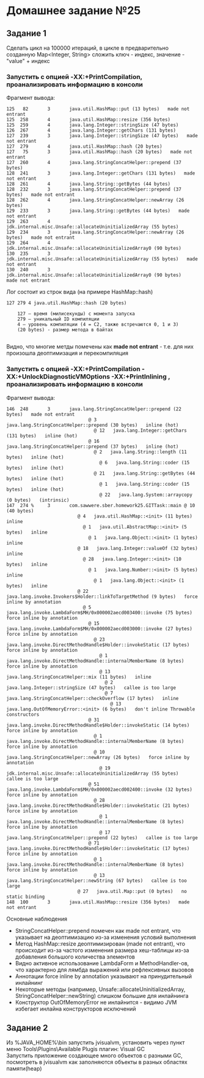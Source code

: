 # Домашнее задание №25

## Задание 1
Сделать цикл на 100000 итераций, в цикле в предварительно созданную Map<Integer, String> сложить ключ - индекс, значение - "value" + индекс  
### Запустить с опцией -XX:+PrintCompilation, проанализировать информацию в консоли  
Фрагмент вывода: 
```
125   82       3       java.util.HashMap::put (13 bytes)   made not entrant
125  258       4       java.util.HashMap::resize (356 bytes)
125  259       4       java.lang.Integer::stringSize (47 bytes)
126  267       4       java.lang.Integer::getChars (131 bytes)
127  239       3       java.lang.Integer::stringSize (47 bytes)   made not entrant
127  279       4       java.util.HashMap::hash (20 bytes)
127   75       3       java.util.HashMap::hash (20 bytes)   made not entrant
127  260       4       java.lang.StringConcatHelper::prepend (37 bytes)
128  241       3       java.lang.Integer::getChars (131 bytes)   made not entrant
128  261       4       java.lang.String::getBytes (44 bytes)
128  232       3       java.lang.StringConcatHelper::prepend (37 bytes)   made not entrant
128  262       4       java.lang.StringConcatHelper::newArray (26 bytes)
129  233       3       java.lang.String::getBytes (44 bytes)   made not entrant
129  263       4       jdk.internal.misc.Unsafe::allocateUninitializedArray (55 bytes)
129  234       3       java.lang.StringConcatHelper::newArray (26 bytes)   made not entrant
129  264       4       jdk.internal.misc.Unsafe::allocateUninitializedArray0 (90 bytes)
130  235       3       jdk.internal.misc.Unsafe::allocateUninitializedArray (55 bytes)   made not entrant
130  240       3       jdk.internal.misc.Unsafe::allocateUninitializedArray0 (90 bytes)   made not entrant
```
Лог состоит из строк вида (на примере HashMap::hash)
```
127 279 4 java.util.HashMap::hash (20 bytes)

    127 — время (милисекунды) с момента запуска
    279 — уникальный ID компиляции
    4 — уровень компиляции (4 = C2, также встречаются 0, 1 и 3)
    (20 bytes) - размер метода в байтах
    
```
Видно, что многие метды помечены как **made not entrant** - т.е. для них произошла деоптимизация и перекомпиляция

### Запустить с опцией -XX:+PrintCompilation -XX:+UnlockDiagnosticVMOptions -XX:+PrintInlining , проанализировать информацию в консоли
Фрагмент вывода:
```
146  248       3       java.lang.StringConcatHelper::prepend (22 bytes)   made not entrant
                              @ 3   java.lang.StringConcatHelper::prepend (30 bytes)   inline (hot)
                                @ 12   java.lang.Integer::getChars (131 bytes)   inline (hot)
                              @ 16   java.lang.StringConcatHelper::prepend (37 bytes)   inline (hot)
                                @ 2   java.lang.String::length (11 bytes)   inline (hot)
                                  @ 6   java.lang.String::coder (15 bytes)   inline (hot)
                                @ 21   java.lang.String::getBytes (44 bytes)   inline (hot)
                                  @ 1   java.lang.String::coder (15 bytes)   inline (hot)
                                  @ 22   java.lang.System::arraycopy (0 bytes)   (intrinsic)
147  274 %     3       com.sawwere.sber.homework25.GITTask::main @ 10 (40 bytes)
                          @ 4   java.util.HashMap::<init> (11 bytes)   inline
                            @ 1   java.util.AbstractMap::<init> (5 bytes)   inline
                              @ 1   java.lang.Object::<init> (1 bytes)   inline
                          @ 18   java.lang.Integer::valueOf (32 bytes)   inline
                            @ 28   java.lang.Integer::<init> (10 bytes)   inline
                              @ 1   java.lang.Number::<init> (5 bytes)   inline
                                @ 1   java.lang.Object::<init> (1 bytes)   inline
                          @ 22   java.lang.invoke.Invokers$Holder::linkToTargetMethod (9 bytes)   force inline by annotation
                            @ 5   java.lang.invoke.LambdaForm$MH/0x000002aecd003400::invoke (75 bytes)   force inline by annotation
                              @ 15   java.lang.invoke.LambdaForm$MH/0x000002aecd003000::invoke (27 bytes)   force inline by annotation
                                @ 23   java.lang.invoke.DirectMethodHandle$Holder::invokeStatic (17 bytes)   force inline by annotation
                                  @ 1   java.lang.invoke.DirectMethodHandle::internalMemberName (8 bytes)   force inline by annotation
                                  @ 13   java.lang.StringConcatHelper::mix (11 bytes)   inline
                                    @ 2   java.lang.Integer::stringSize (47 bytes)   callee is too large
                                    @ 7   java.lang.StringConcatHelper::checkOverflow (17 bytes)   inline
                                      @ 13   java.lang.OutOfMemoryError::<init> (6 bytes)   don't inline Throwable constructors
                              @ 31   java.lang.invoke.DirectMethodHandle$Holder::invokeStatic (14 bytes)   force inline by annotation
                                @ 1   java.lang.invoke.DirectMethodHandle::internalMemberName (8 bytes)   force inline by annotation
                                @ 10   java.lang.StringConcatHelper::newArray (26 bytes)   force inline by annotation
                                  @ 19   jdk.internal.misc.Unsafe::allocateUninitializedArray (55 bytes)   callee is too large
                              @ 51   java.lang.invoke.LambdaForm$MH/0x000002aecd002400::invoke (32 bytes)   force inline by annotation
                                @ 28   java.lang.invoke.DirectMethodHandle$Holder::invokeStatic (21 bytes)   force inline by annotation
                                  @ 1   java.lang.invoke.DirectMethodHandle::internalMemberName (8 bytes)   force inline by annotation
                                  @ 17   java.lang.StringConcatHelper::prepend (22 bytes)   callee is too large
                              @ 71   java.lang.invoke.DirectMethodHandle$Holder::invokeStatic (17 bytes)   force inline by annotation
                                @ 1   java.lang.invoke.DirectMethodHandle::internalMemberName (8 bytes)   force inline by annotation
                                @ 13   java.lang.StringConcatHelper::newString (67 bytes)   callee is too large
                          @ 27   java.util.Map::put (0 bytes)   no static binding
148  100       3       java.util.HashMap::resize (356 bytes)   made not entrant
```
Основные наблюдения
- StringConcatHelper::prepend помечен как made not entrant, что указывает на деоптимизацию из-за изменения условий выполнения
- Метод HashMap::resize деоптимизирован (made not entrant), что происходит из-за частого изменения размера хеш-таблицы из-за добавления большого количества элементов
- Видно активное использование LambdaForm и MethodHandler-ов, что характерно для лямбда выражений или рефлексивных вызовов
- Аннотации force inline by annotation указывают на принудительный инлайнинг
- Некоторые методы (например, Unsafe::allocateUninitializedArray, StringConcatHelper::newString) слишком большие для инлайнинга
- Конструктор OutOfMemoryError не инлайнится - видимо JVM избегает инлайна конструкторов исключений

## Задание 2
Из %JAVA_HOME%\bin запустить jvisualvm, установить через пункт меню Tools\Plugins\Available Plugis плагин: Visual GC  
Запустить приложение создающее много объектов с разными GC, посмотреть в jvisualvm как заполняются объекты в разных областях памяти(heap) 
